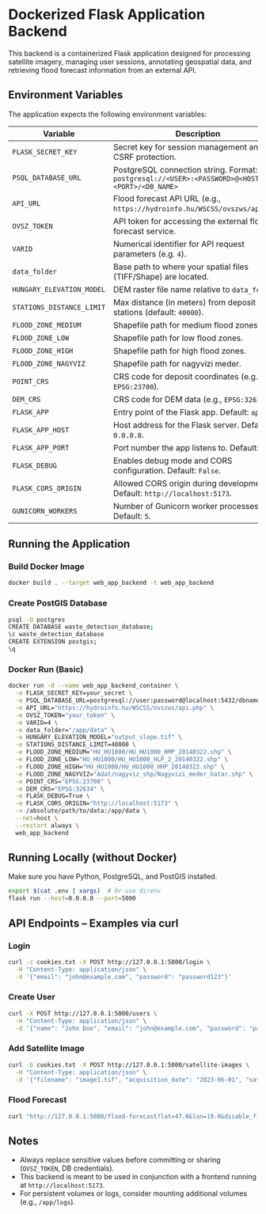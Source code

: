 # Dockerized Flask Application Backend

This backend is a containerized Flask application designed for processing satellite imagery, managing user sessions, annotating geospatial data, and retrieving flood forecast information from an external API.

## Environment Variables

The application expects the following environment variables:

| Variable                  | Description                                                                                    |
| ------------------------- | ---------------------------------------------------------------------------------------------- |
| `FLASK_SECRET_KEY`        | Secret key for session management and CSRF protection.                                         |
| `PSQL_DATABASE_URL`       | PostgreSQL connection string. Format: `postgresql://<USER>:<PASSWORD>@<HOST>:<PORT>/<DB_NAME>` |
| `API_URL`                 | Flood forecast API URL (e.g., `https://hydroinfo.hu/WSCSS/ovszws/api.php`)                     |
| `OVSZ_TOKEN`              | API token for accessing the external flood forecast service.                                   |
| `VARID`                   | Numerical identifier for API request parameters (e.g. `4`).                                    |
| `data_folder`             | Base path to where your spatial files (TIFF/Shape) are located.                                |
| `HUNGARY_ELEVATION_MODEL` | DEM raster file name relative to `data_folder`.                                                |
| `STATIONS_DISTANCE_LIMIT` | Max distance (in meters) from deposit to stations (default: `40000`).                          |
| `FLOOD_ZONE_MEDIUM`       | Shapefile path for medium flood zones.                                                         |
| `FLOOD_ZONE_LOW`          | Shapefile path for low flood zones.                                                            |
| `FLOOD_ZONE_HIGH`         | Shapefile path for high flood zones.                                                           |
| `FLOOD_ZONE_NAGYVIZ`      | Shapefile path for nagyvízi meder.                                                             |
| `POINT_CRS`               | CRS code for deposit coordinates (e.g., `EPSG:23700`).                                         |
| `DEM_CRS`                 | CRS code for DEM data (e.g., `EPSG:32634`).                                                    |
| `FLASK_APP`               | Entry point of the Flask app. Default: `app.py`.                                               |
| `FLASK_APP_HOST`          | Host address for the Flask server. Default: `0.0.0.0`.                                         |
| `FLASK_APP_PORT`          | Port number the app listens to. Default: `5000`.                                               |
| `FLASK_DEBUG`             | Enables debug mode and CORS configuration. Default: `False`.                                   |
| `FLASK_CORS_ORIGIN`       | Allowed CORS origin during development. Default: `http://localhost:5173`.                      |
| `GUNICORN_WORKERS`        | Number of Gunicorn worker processes. Default: `5`.                                             |

## Running the Application

### Build Docker Image

```bash
docker build . --target web_app_backend -t web_app_backend
```

### Create PostGIS Database

```bash
psql -U postgres
CREATE DATABASE waste_detection_database;
\c waste_detection_database
CREATE EXTENSION postgis;
\q
```

### Docker Run (Basic)

```bash
docker run -d --name web_app_backend_container \
  -e FLASK_SECRET_KEY=your_secret \
  -e PSQL_DATABASE_URL=postgresql://user:password@localhost:5432/dbname \
  -e API_URL="https://hydroinfo.hu/WSCSS/ovszws/api.php" \
  -e OVSZ_TOKEN="your_token" \
  -e VARID=4 \
  -e data_folder="/app/data" \
  -e HUNGARY_ELEVATION_MODEL="output_slope.tif" \
  -e STATIONS_DISTANCE_LIMIT=40000 \
  -e FLOOD_ZONE_MEDIUM="HU_HU1000/HU_HU1000_HMP_20140322.shp" \
  -e FLOOD_ZONE_LOW="HU_HU1000/HU_HU1000_HLP_2_20140322.shp" \
  -e FLOOD_ZONE_HIGH="HU_HU1000/HU_HU1000_HHP_20140322.shp" \
  -e FLOOD_ZONE_NAGYVIZ="Adat/nagyviz_shp/Nagyvizi_meder_hatar.shp" \
  -e POINT_CRS="EPSG:23700" \
  -e DEM_CRS="EPSG:32634" \
  -e FLASK_DEBUG=True \
  -e FLASK_CORS_ORIGIN="http://localhost:5173" \
  -v /absolute/path/to/data:/app/data \
  --net=host \
  --restart always \
  web_app_backend
```

## Running Locally (without Docker)

Make sure you have Python, PostgreSQL, and PostGIS installed.

```bash
export $(cat .env | xargs)  # Or use direnv
flask run --host=0.0.0.0 --port=5000
```

## API Endpoints – Examples via curl

### Login

```bash
curl -c cookies.txt -X POST http://127.0.0.1:5000/login \
  -H "Content-Type: application/json" \
  -d '{"email": "john@example.com", "password": "password123"}'
```

### Create User

```bash
curl -X POST http://127.0.0.1:5000/users \
  -H "Content-Type: application/json" \
  -d '{"name": "John Doe", "email": "john@example.com", "password": "password123", "role": "admin"}'
```

### Add Satellite Image

```bash
curl -b cookies.txt -X POST http://127.0.0.1:5000/satellite-images \
  -H "Content-Type: application/json" \
  -d '{"filename": "image1.tif", "acquisition_date": "2023-06-01", "satellite_type": "Landsat", "src": "NASA", "min": 0.0, "max": 255.0}'
```

### Flood Forecast

```bash
curl "http://127.0.0.1:5000/flood-forecast?lat=47.0&lon=19.0&disable_filtering=false"
```

## Notes

- Always replace sensitive values before committing or sharing (`OVSZ_TOKEN`, DB credentials).
- This backend is meant to be used in conjunction with a frontend running at `http://localhost:5173`.
- For persistent volumes or logs, consider mounting additional volumes (e.g., `/app/logs`).
